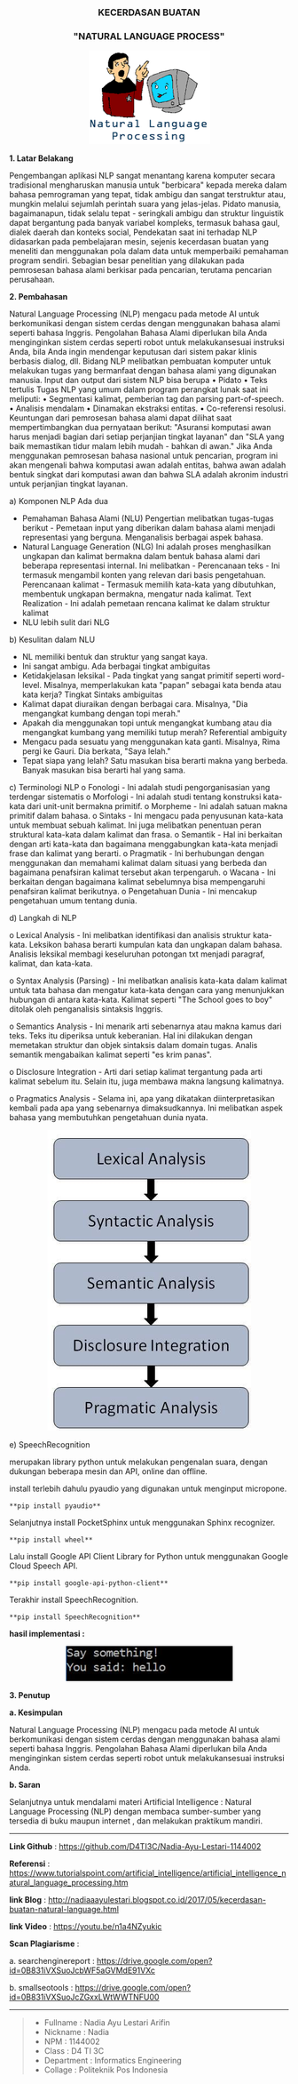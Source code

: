 <h3 align="center">KECERDASAN BUATAN</h3>
<h3 align="center">
"NATURAL LANGUAGE PROCESS"
</h3>


<p align="center">
  <img src="https://github.com/D4TI3C/Nadia-Ayu-Lestari-1144002/blob/master/img/NLP.png">
</p>


**1. Latar Belakang**

Pengembangan aplikasi NLP sangat menantang karena komputer secara tradisional mengharuskan manusia untuk "berbicara" kepada mereka dalam bahasa pemrograman yang tepat, tidak ambigu dan sangat terstruktur atau, mungkin melalui sejumlah perintah suara yang jelas-jelas. Pidato manusia, bagaimanapun, tidak selalu tepat - seringkali ambigu dan struktur linguistik dapat bergantung pada banyak variabel kompleks, termasuk bahasa gaul, dialek daerah dan konteks social, Pendekatan saat ini terhadap NLP didasarkan pada pembelajaran mesin, sejenis kecerdasan buatan yang meneliti dan menggunakan pola dalam data untuk memperbaiki pemahaman program sendiri. Sebagian besar penelitian yang dilakukan pada pemrosesan bahasa alami berkisar pada pencarian, terutama pencarian perusahaan.

**2. Pembahasan**

Natural Language Processing (NLP) mengacu pada metode AI untuk berkomunikasi dengan sistem cerdas dengan menggunakan bahasa alami seperti bahasa Inggris. Pengolahan Bahasa Alami diperlukan bila Anda menginginkan sistem cerdas seperti robot untuk melakukansesuai instruksi Anda, bila Anda ingin mendengar keputusan dari sistem pakar klinis berbasis dialog, dll.
Bidang NLP melibatkan pembuatan komputer untuk melakukan tugas yang bermanfaat dengan bahasa alami yang digunakan manusia. Input dan output dari sistem NLP bisa berupa 
•	Pidato
•	Teks tertulis
Tugas NLP yang umum dalam program perangkat lunak saat ini meliputi:
•	Segmentasi kalimat, pemberian tag dan parsing part-of-speech.
•	Analisis mendalam
•	Dinamakan ekstraksi entitas.
•	Co-referensi resolusi.
Keuntungan dari pemrosesan bahasa alami dapat dilihat saat mempertimbangkan dua pernyataan berikut: "Asuransi komputasi awan harus menjadi bagian dari setiap perjanjian tingkat layanan" dan "SLA yang baik memastikan tidur malam lebih mudah - bahkan di awan." Jika Anda menggunakan pemrosesan bahasa nasional untuk pencarian, program ini akan mengenali bahwa komputasi awan adalah entitas, bahwa awan adalah bentuk singkat dari komputasi awan dan bahwa SLA adalah akronim industri untuk perjanjian tingkat layanan.

a)	Komponen NLP Ada dua
-	Pemahaman Bahasa Alami (NLU) Pengertian melibatkan tugas-tugas berikut - Pemetaan input yang diberikan dalam bahasa alami menjadi representasi yang berguna. Menganalisis berbagai aspek bahasa. 
-	Natural Language Generation (NLG) Ini adalah proses menghasilkan ungkapan dan kalimat bermakna dalam bentuk bahasa alami dari beberapa representasi internal. Ini melibatkan - Perencanaan teks - Ini termasuk mengambil konten yang relevan dari basis pengetahuan. Perencanaan kalimat - Termasuk memilih kata-kata yang dibutuhkan, membentuk ungkapan bermakna, mengatur nada kalimat. Text Realization - Ini adalah pemetaan rencana kalimat ke dalam struktur kalimat
-	NLU lebih sulit dari NLG

b)	Kesulitan dalam NLU
-	NL memiliki bentuk dan struktur yang sangat kaya.
-	Ini sangat ambigu. Ada berbagai tingkat ambiguitas 
-	Ketidakjelasan leksikal - Pada tingkat yang sangat primitif seperti word-level. Misalnya, memperlakukan kata "papan" sebagai kata benda atau kata kerja? Tingkat Sintaks ambiguitas 
-	Kalimat dapat diuraikan dengan berbagai cara. Misalnya, "Dia mengangkat kumbang dengan topi merah."
-	Apakah dia menggunakan topi untuk mengangkat kumbang atau dia mengangkat kumbang yang memiliki tutup merah? Referential ambiguity 
-	Mengacu pada sesuatu yang menggunakan kata ganti. Misalnya, Rima pergi ke Gauri. Dia berkata, "Saya lelah." 
-	Tepat siapa yang lelah? Satu masukan bisa berarti makna yang berbeda. Banyak masukan bisa berarti hal yang sama.

c)	Terminologi NLP
o	Fonologi - Ini adalah studi pengorganisasian yang terdengar sistematis
o	Morfologi - Ini adalah studi tentang konstruksi kata-kata dari unit-unit bermakna primitif.
o	Morpheme - Ini adalah satuan makna primitif dalam bahasa.
o	Sintaks - Ini mengacu pada penyusunan kata-kata untuk membuat sebuah kalimat. Ini juga melibatkan penentuan peran struktural kata-kata dalam kalimat dan frasa.
o	Semantik - Hal ini berkaitan dengan arti kata-kata dan bagaimana menggabungkan kata-kata menjadi frase dan kalimat yang berarti.
o	Pragmatik - Ini berhubungan dengan menggunakan dan memahami kalimat dalam situasi yang berbeda dan bagaimana penafsiran kalimat tersebut akan terpengaruh.
o	Wacana - Ini berkaitan dengan bagaimana kalimat sebelumnya bisa mempengaruhi penafsiran kalimat berikutnya.
o	Pengetahuan Dunia - Ini mencakup pengetahuan umum tentang dunia.

d)	Langkah di NLP

o	Lexical Analysis - Ini melibatkan identifikasi dan analisis struktur kata-kata. Leksikon bahasa berarti kumpulan kata dan ungkapan dalam bahasa. Analisis leksikal membagi keseluruhan potongan txt menjadi paragraf, kalimat, dan kata-kata.

o	Syntax Analysis (Parsing) - Ini melibatkan analisis kata-kata dalam kalimat untuk tata bahasa dan mengatur kata-kata dengan cara yang menunjukkan hubungan di antara kata-kata. Kalimat seperti "The School goes to boy" ditolak oleh penganalisis sintaksis Inggris.

o	Semantics Analysis - Ini menarik arti sebenarnya atau makna kamus dari teks. Teks itu diperiksa untuk keberanian. Hal ini dilakukan dengan memetakan struktur dan objek sintaksis dalam domain tugas. Analis semantik mengabaikan kalimat seperti "es krim panas".

o	Disclosure Integration - Arti dari setiap kalimat tergantung pada arti kalimat sebelum itu. Selain itu, juga membawa makna langsung kalimatnya. 

o	Pragmatics Analysis - Selama ini, apa yang dikatakan diinterpretasikan kembali pada apa yang sebenarnya dimaksudkannya. Ini melibatkan aspek bahasa yang membutuhkan pengetahuan dunia nyata.

<p align="center">
  <img src="https://github.com/D4TI3C/Nadia-Ayu-Lestari-1144002/blob/master/img/NLP1.jpg">
</p>

e)	SpeechRecognition

merupakan library python untuk melakukan pengenalan suara, dengan dukungan beberapa mesin dan API, online dan offline.

install terlebih dahulu pyaudio yang digunakan untuk menginput micropone.
	
	**pip install pyaudio**

Selanjutnya install PocketSphinx untuk menggunakan Sphinx recognizer.

	**pip install wheel**

Lalu install Google API Client Library for Python untuk menggunakan Google Cloud Speech API.

	**pip install google-api-python-client**

Terakhir install SpeechRecognition.

	**pip install SpeechRecognition**


**hasil implementasi :**
<p align="center">
  <img src="https://github.com/D4TI3C/Nadia-Ayu-Lestari-1144002/blob/master/img/hasil5.PNG">
</p>

**3. Penutup**

**a. Kesimpulan**
 
Natural Language Processing (NLP) mengacu pada metode AI untuk berkomunikasi dengan sistem cerdas dengan menggunakan bahasa alami seperti bahasa Inggris. Pengolahan Bahasa Alami diperlukan bila Anda menginginkan sistem cerdas seperti robot untuk melakukansesuai instruksi Anda.<br> 

**b.	Saran**

Selanjutnya untuk mendalami materi Artificial Intelligence : Natural Language Processing (NLP) dengan membaca sumber-sumber yang tersedia di buku maupun internet , dan melakukan praktikum mandiri.<br>

-------

**Link Github** 	            :  https://github.com/D4TI3C/Nadia-Ayu-Lestari-1144002<br>

**Referensi**	                :  https://www.tutorialspoint.com/artificial_intelligence/artificial_intelligence_natural_language_processing.htm <br>

**link Blog** 					:  http://nadiaaayulestari.blogspot.co.id/2017/05/kecerdasan-buatan-natural-language.html

**link Video**					:  https://youtu.be/n1a4NZyukic

**Scan Plagiarisme**          : <br>
   
a. searchenginereport     :   https://drive.google.com/open?id=0B831iVXSuoJcbWF5aGVMdE91VXc<br>
        
                       
b. smallseotools	      :   https://drive.google.com/open?id=0B831iVXSuoJcZGxxLWtWWTNFU00<br>

-------

> - Fullname 				 : Nadia Ayu Lestari Arifin
> - Nickname 				 : Nadia
> - NPM		 				 : 1144002
> - Class	 				 : D4 TI 3C
> - Department  		     : Informatics Engineering
> - Collage					 : Politeknik Pos Indonesia


